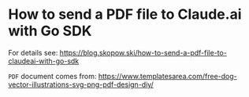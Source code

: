 # How to send a PDF file to Claude.ai with Go SDK

For details see: https://blog.skopow.ski/how-to-send-a-pdf-file-to-claudeai-with-go-sdk

`PDF` document comes from: https://www.templatesarea.com/free-dog-vector-illustrations-svg-png-pdf-design-diy/
